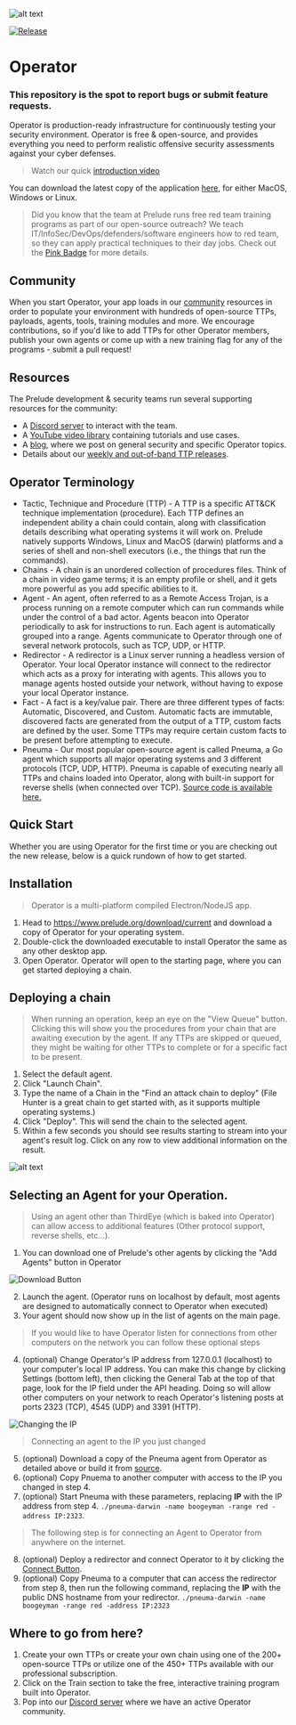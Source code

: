 ![alt text](images/home.png)

[![Release](https://img.shields.io/badge/dynamic/json?color=blue&label=Release&prefix=v&query=tag_name&url=https%3A%2F%2Fapi.github.com%2Frepos%2Fpreludeorg%2Foperator-support%2Freleases%2Flatest)](https://github.com/preludeorg/operator-support/releases)
# Operator

### This repository is the spot to report bugs or submit feature requests.

Operator is production-ready infrastructure for continuously testing your security environment. Operator is free & open-source, and provides everything you need to perform realistic offensive security assessments against your cyber defenses.

> Watch our quick [introduction video](https://www.youtube.com/watch?v=Hz8K-jdqpBY)

You can download the latest copy of the application [here](https://www.prelude.org/download/current), for either MacOS, Windows or Linux.

> Did you know that the team at Prelude runs free red team training programs as part of our open-source outreach? We teach IT/InfoSec/DevOps/defenders/software engineers how to red team, so they can apply practical techniques to their day jobs. Check out the [Pink Badge](https://www.prelude.org/training/pinkbadge) for more details.

## Community

When you start Operator, your app loads in our [community](https://github.com/preludeorg/community) resources in order to populate your environment with hundreds of open-source TTPs, payloads, agents, tools, training modules and more. We encourage contributions, so if you'd like to add TTPs for other Operator members, publish your own agents or come up with a new training flag for any of the programs - submit a pull request!

## Resources 

The Prelude development & security teams run several supporting resources for the community:

- A [Discord server](https://discord.gg/NWURE99JzE) to interact with the team.
- A [YouTube video library](https://www.youtube.com/preludeorg) containing tutorials and use cases.
- A [blog](https://feed.prelude.org), where we post on general security and specific Operator topics.
- Details about our [weekly and out-of-band TTP releases](https://chains.prelude.org).

## Operator Terminology

- Tactic, Technique and Procedure (TTP) - A TTP is a specific ATT&CK technique implementation (procedure). Each TTP defines an independent ability a chain could contain, along with classification details describing what operating systems it will work on. Prelude natively supports Windows, Linux and MacOS (darwin) platforms and a series of shell and non-shell executors (i.e., the things that run the commands).
- Chains - A chain is an unordered collection of procedures files. Think of a chain in video game terms; it is an empty profile or shell, and it gets more powerful as you add specific abilities to it. 
- Agent - An agent, often referred to as a Remote Access Trojan, is a process running on a remote computer which can run commands while under the control of a bad actor. Agents beacon into Operator periodically to ask for instructions to run. Each agent is automatically grouped into a range. Agents communicate to Operator through one of several network protocols, such as TCP, UDP, or HTTP.
- Redirector - A redirector is a Linux server running a headless version of Operator. Your local Operator instance will connect to the redirector which acts as a proxy for interating with agents. This allows you to manage agents hosted outside your network, without having to expose your local Operator instance.
- Fact - A fact is a key/value pair. There are three different types of facts: Automatic, Discovered, and Custom. Automatic facts are immutable, discovered facts are generated from the output of a TTP, custom facts are defined by the user. Some TTPs may require certain custom facts to be present before attempting to execute.
- Pneuma - Our most popular open-source agent is called Pneuma, a Go agent which supports all major operating systems and 3 different protocols (TCP, UDP, HTTP). Pneuma is capable of executing nearly all TTPs and chains loaded into Operator, along with built-in support for reverse shells (when connected over TCP). [Source code is available here.](https://github.com/preludeorg/pneuma)

## Quick Start

Whether you are using Operator for the first time or you are checking out the new release, below is a quick rundown of how to get started.

## Installation

> Operator is a multi-platform compiled Electron/NodeJS app.

1. Head to https://www.prelude.org/download/current and download a copy of Operator for your operating system.
2. Double-click the downloaded executable to install Operator the same as any other desktop app.
3. Open Operator. Operator will open to the starting page, where you can get started deploying a chain.

## Deploying a chain

> When running an operation, keep an eye on the "View Queue" button. Clicking this will show you the procedures from your chain that are awaiting execution by the agent. If any TTPs are skipped or queued, they might be waiting for other TTPs to complete or for a specific fact to be present.

1. Select the default agent. 
2. Click "Launch Chain".
3. Type the name of a Chain in the "Find an attack chain to deploy" (File Hunter is a great chain to get started with, as it supports multiple operating systems.) 
4. Click "Deploy". This will send the chain to the selected agent.
5. Within a few seconds you should see results starting to stream into your agent's result log. Click on any row to view additional information on the result.
    
![alt text](images/deploy.png)

## Selecting an Agent for your Operation.

> Using an agent other than ThirdEye (which is baked into Operator) can allow access to additional features (Other protocol support, reverse shells, etc...).

1. You can download one of Prelude's other agents by clicking the "Add Agents" button in Operator

![Download Button](images/download.png)

2. Launch the agent. (Operator runs on localhost by default, most agents are designed to automatically connect to Operator when executed)
3. Your agent should now show up in the list of agents on the main page.

> If you would like to have Operator listen for connections from other computers on the network you can follow these optional steps

4. (optional) Change Operator's IP address from 127.0.0.1 (localhost) to your computer's local IP address. You can make this change by clicking Settings (bottom left), then clicking the General Tab at the top of that page, look for the IP field under the API heading. Doing so will allow other computers on your network to reach Operator's listening posts at ports 2323 (TCP), 4545 (UDP) and 3391 (HTTP).

![Changing the IP](images/IP.png)

> Connecting an agent to the IP you just changed
   
5. (optional) Download a copy of the Pneuma agent from Operator as detailed above or build it from [source](https://github.com/preludeorg/pneuma).
6. (optional) Copy Pnuema to another computer with access to the IP you changed in step 4.
7. (optional) Start Pneuma with these parameters, replacing **IP** with the IP address from step 4. ```./pneuma-darwin -name boogeyman -range red -address IP:2323```.

> The following step is for connecting an Agent to Operator from anywhere on the internet.

8. (optional) Deploy a redirector and connect Operator to it by clicking the [Connect Button](https://www.youtube.com/watch?v=St1GvE40-9Q).
9. (optional) Copy Pneuma to a computer that can access the redirector from step 8, then run the following command, replacing the **IP** with the public DNS hostname from your redirector. ```./pneuma-darwin -name boogeyman -range red -address IP:2323```

## Where to go from here?

1. Create your own TTPs or create your own chain using one of the 200+ open-source TTPs or utilize one of the 450+ TTPs available with our professional subscription. 
2. Click on the Train section to take the free, interactive training program built into Operator. 
3. Pop into our [Discord server](https://discord.gg/NWURE99JzE) where we have an active Operator community.
